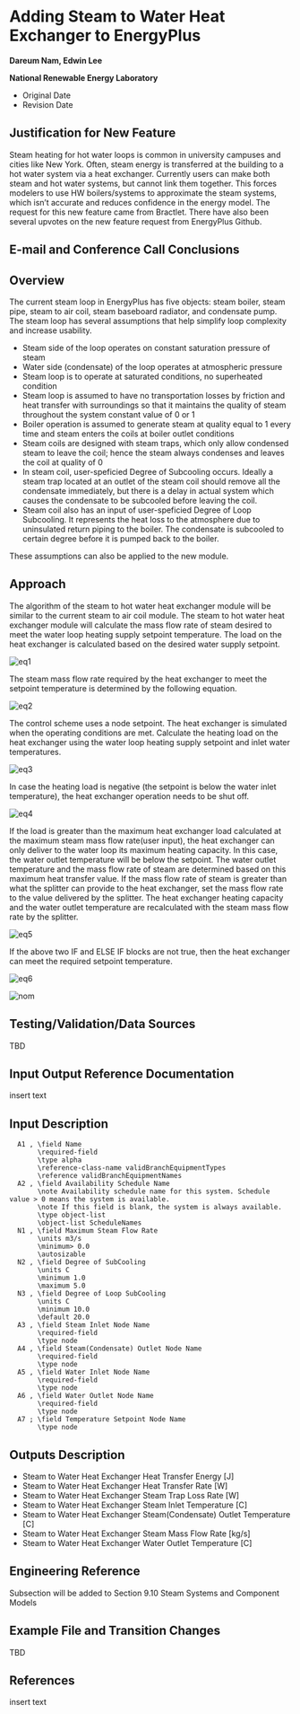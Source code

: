 Adding Steam to Water Heat Exchanger to EnergyPlus
================

**Dareum Nam, Edwin Lee**

**National Renewable Energy Laboratory**

 - Original Date
 - Revision Date
 

## Justification for New Feature ##

Steam heating for hot water loops is common in university campuses and cities like New York. Often, steam energy is transferred at the building to a hot water system via a heat exchanger. Currently users can make both steam and hot water systems, but cannot link them together. This forces modelers to use HW boilers/systems to approximate the steam systems, which isn’t accurate and reduces confidence in the energy model.
The request for this new feature came from Bractlet. There have also been several upvotes on the new feature request from EnergyPlus Github.



## E-mail and  Conference Call Conclusions ##


## Overview ##

The current steam loop in EnergyPlus has five objects: steam boiler, steam pipe, steam to air coil, steam baseboard radiator, and condensate pump. The steam loop has several assumptions that help simplify loop complexity and increase usability.
- Steam side of the loop operates on constant saturation pressure of steam
- Water side (condensate) of the loop operates at atmospheric pressure
- Steam loop is to operate at saturated conditions, no superheated condition
- Steam loop is assumed to have no transportation losses by friction and heat transfer with surroundings so that it maintains the quality of steam throughout the system constant value of 0 or 1
- Boiler operation is assumed to generate steam at quality equal to 1 every time and steam enters the coils at boiler outlet conditions
- Steam coils are designed with steam traps, which only allow condensed steam to leave the coil; hence the steam always condenses and leaves the coil at quality of 0
- In steam coil, user-speficied Degree of Subcooling occurs. Ideally a steam trap located at an outlet of the steam coil should remove all the condensate immediately, but there is a delay in actual system which causes the condensate to be subcooled before leaving the coil.
- Steam coil also has an input of user-speficied Degree of Loop Subcooling. It represents the heat loss to the atmosphere due to uninsulated return piping to the boiler. The condensate is subcooled to certain degree before it is pumped back to the boiler.

These assumptions can also be applied to the new module. 

## Approach ##

The algorithm of the steam to hot water heat exchanger module will be similar to the current steam to air coil module. The steam to hot water heat exchanger module will calculate the mass flow rate of steam desired to meet the water loop heating supply setpoint temperature. 
The load on the heat exchanger is calculated based on the desired water supply setpoint.

![eq1](https://github.com/dareumnam/EnergyPlus/blob/SteamOverhaul/design/FY2021/eq1.PNG)

The steam mass flow rate required by the heat exchanger to meet the setpoint temperature is determined by the following equation.

![eq2](https://github.com/dareumnam/EnergyPlus/blob/SteamOverhaul/design/FY2021/eq2.PNG)

The control scheme uses a node setpoint.
The heat exchanger is simulated when the operating conditions are met. Calculate the heating load on the heat exchanger using the water loop heating supply setpoint and inlet water temperatures.

![eq3](https://github.com/dareumnam/EnergyPlus/blob/SteamOverhaul/design/FY2021/eq3.PNG)

In case the heating load is negative (the setpoint is below the water inlet temperature), the heat exchanger operation needs to be shut off.

![eq4](https://github.com/dareumnam/EnergyPlus/blob/SteamOverhaul/design/FY2021/eq4.PNG)

If the load is greater than the maximum heat exchanger load calculated at the maximum steam mass flow rate(user input), the heat exchanger can only deliver to the water loop its maximum heating capacity. In this case, the water outlet temperature will be below the setpoint. The water outlet temperature and the mass flow rate of steam are determined based on this maximum heat transfer value. If the mass flow rate of steam is greater than what the splitter can provide to the heat exchanger, set the mass flow rate to the value delivered by the splitter. The heat exchanger heating capacity and the water outlet temperature are recalculated with the steam mass flow rate by the splitter.

![eq5](https://github.com/dareumnam/EnergyPlus/blob/SteamOverhaul/design/FY2021/eq5.PNG)

If the above two IF and ELSE IF blocks are not true, then the heat exchanger can meet the required setpoint temperature.

![eq6](https://github.com/dareumnam/EnergyPlus/blob/SteamOverhaul/design/FY2021/eq6.PNG)

![nom](https://github.com/dareumnam/EnergyPlus/blob/SteamOverhaul/design/FY2021/nom.PNG)

## Testing/Validation/Data Sources ##

TBD

## Input Output Reference Documentation ##

insert text

## Input Description ##
 
      A1 , \field Name
           \required-field
           \type alpha
           \reference-class-name validBranchEquipmentTypes
           \reference validBranchEquipmentNames
      A2 , \field Availability Schedule Name
           \note Availability schedule name for this system. Schedule value > 0 means the system is available.
           \note If this field is blank, the system is always available.
           \type object-list
           \object-list ScheduleNames
      N1 , \field Maximum Steam Flow Rate
           \units m3/s
           \minimum> 0.0
           \autosizable
      N2 , \field Degree of SubCooling
           \units C
           \minimum 1.0
           \maximum 5.0
      N3 , \field Degree of Loop SubCooling
           \units C
           \minimum 10.0
           \default 20.0
      A3 , \field Steam Inlet Node Name
           \required-field
           \type node
      A4 , \field Steam(Condensate) Outlet Node Name
           \required-field
           \type node
      A5 , \field Water Inlet Node Name
           \required-field
           \type node
      A6 , \field Water Outlet Node Name
           \required-field
           \type node
      A7 ; \field Temperature Setpoint Node Name
           \type node

## Outputs Description ##

 - Steam to Water Heat Exchanger Heat Transfer Energy [J]
 - Steam to Water Heat Exchanger Heat Transfer Rate [W]
 - Steam to Water Heat Exchanger Steam Trap Loss Rate [W]
 - Steam to Water Heat Exchanger Steam Inlet Temperature [C]
 - Steam to Water Heat Exchanger Steam(Condensate) Outlet Temperature [C]
 - Steam to Water Heat Exchanger Steam Mass Flow Rate [kg/s]
 - Steam to Water Heat Exchanger Water Outlet Temperature [C]

## Engineering Reference ##

Subsection will be added to Section 9.10 Steam Systems and Component Models

## Example File and Transition Changes ##

TBD

## References ##

insert text



